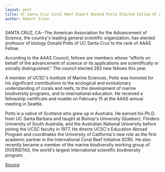 ```yaml
---
layout: post
title: UC Santa Cruz Coral Reef Expert Donald Potts Elected Fellow Of AAAS
author: Robert Irion
---
```


SANTA CRUZ, CA--The American Association for the Advancement of  Science, the country's leading general scientific organization, has  elected professor of biology Donald Potts of UC Santa Cruz to the  rank of AAAS Fellow.

According to the AAAS Council, fellows are members whose  "efforts on behalf of the advancement of science or its applications  are scientifically or socially distinguished." The council elected 283  new fellows this year.

A member of UCSC's Institute of Marine Sciences, Potts was  honored for his significant contributions to the ecological and  evolutionary understanding of corals and reefs, to the development  of marine biodiversity programs, and to international education. He  received a fellowship certificate and rosette on February 15 at the  AAAS annual meeting in Seattle.

Potts is a native of Scotland who grew up in Australia. He  earned his Ph.D. from UC Santa Barbara and taught at Bishop's  University (Quebec), Flinders University of South Australia, and the  Australian National University before joining the UCSC faculty in  1977\. He directs UCSC's Education Abroad Program and coordinates  the University of California's new role as the first academic partner  in the International Coral Reef Initiative (ICRI). He also recently  became a member of the marine biodiversity working group of  DIVERSITAS, the world's largest international scientific  biodiversity program.

[Source](http://www1.ucsc.edu/news_events/press_releases/archive/96-97/03-97/030697-UCSC_reef_expert_Do.html "Permalink to 030697-UCSC_reef_expert_Do")
